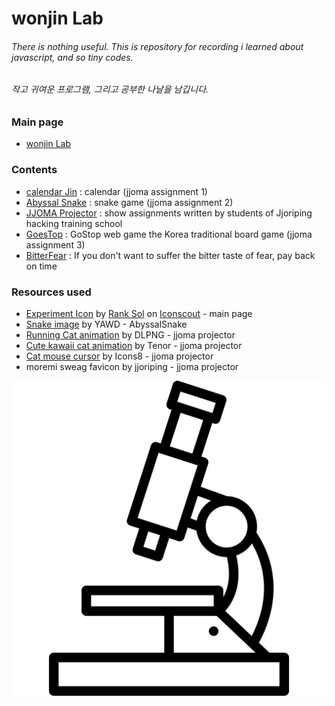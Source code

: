 # wonjin Lab



###### There is nothing useful. This is repository for recording i learned about javascript, and so tiny codes.
###### 작고 귀여운 프로그램, 그리고 공부한 나날을 남깁니다.

### Main page
* [wonjin Lab](https://lab.wonj.in)

### Contents
* [calendar Jin](https://lab.wonj.in/calendarJin/) : calendar (jjoma assignment 1)
* [Abyssal Snake](https://lab.wonj.in/AbyssalSnake/) : snake game (jjoma assignment 2)
* [JJOMA Projector](https://lab.wonj.in/jjomaProjector/) : show assignments written by students of Jjoriping hacking training school
* [GoesTop](https://lab.wonj.in/GoesTop/) : GoStop web game the Korea traditional board game (jjoma assignment 3)
* [BitterFear](https://lab.wonj.in/BitterFear/) : If you don't want to suffer the bitter taste of fear, pay back on time

### Resources used
* [Experiment Icon](https://iconscout.com/icons/experiment) by [Rank Sol](https://iconscout.com/contributors/promotion-king) on [Iconscout](https://iconscout.com) - main page
* [Snake image](https://i.ya-webdesign.com/images/lizard-svg-black-and-white-3.png) by YAWD - AbyssalSnake
* [Running Cat animation](https://dlpng.com/png/1493191) by DLPNG - jjoma projector
* [Cute kawaii cat animation](https://tenor.com/view/cute-kawaii-kitty-cat-transparent-gif-5588862) by Tenor - jjoma projector
* [Cat mouse cursor](https://icons8.com/icon/121407/cat) by Icons8  - jjoma projector
* moremi sweag favicon by jjoriping - jjoma projector

![logo](./res/logo.png)